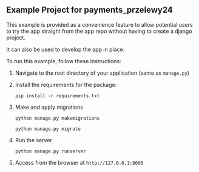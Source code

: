 ## Example Project for payments_przelewy24

This example is provided as a convenience feature to allow potential users to try the app straight from the app repo without having to create a django project.

It can also be used to develop the app in place.

To run this example, follow these instructions:

1.  Navigate to the root directory of your application (same as `manage.py`)
2.  Install the requirements for the package:

        pip install -r requirements.txt

3.  Make and apply migrations

        python manage.py makemigrations

        python manage.py migrate

4.  Run the server

        python manage.py runserver

5.  Access from the browser at `http://127.0.0.1:8000`
